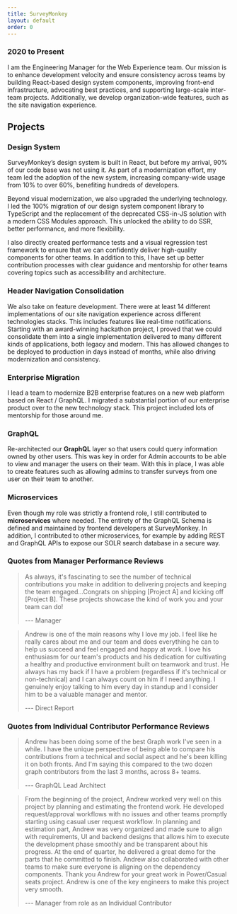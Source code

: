 ```yaml
---
title: SurveyMonkey
layout: default
order: 0
---
```


### 2020 to Present

I am the Engineering Manager for the Web Experience team. Our mission is to enhance development velocity and ensure consistency across teams by building React-based design system components, improving front-end infrastructure, advocating best practices, and supporting large-scale inter-team projects. Additionally, we develop organization-wide features, such as the site navigation experience.

## Projects

### Design System

SurveyMonkey’s design system is built in React, but before my arrival, 90% of our code base was not using it. As part of a modernization effort, my team led the adoption of the new system, increasing company-wide usage from 10% to over 60%, benefiting hundreds of developers.

Beyond visual modernization, we also upgraded the underlying technology. I led the 100% migration of our design system component library to TypeScript and the replacement of the deprecated CSS-in-JS solution with a modern CSS Modules approach. This unlocked the ability to do SSR, better performance, and more flexibility.

I also directly created performance tests and a visual regression test framework to ensure that we can confidently deliver high-quality components for other teams. In addition to this, I have set up better contribution processes with clear guidance and mentorship for other teams covering topics such as accessibility and architecture.

### Header Navigation Consolidation

We also take on feature development. There were at least 14 different implementations of our site navigation experience across different technologies stacks. This includes features like real-time notifications. Starting with an award-winning hackathon project, I proved that we could consolidate them into a single implementation delivered to many different kinds of applications, both legacy and modern. This has allowed changes to be deployed to production in days instead of months, while also driving modernization and consistency.

### Enterprise Migration

I lead a team to modernize B2B enterprise features on a new web platform based on React / GraphQL. I migrated a substantial portion of our enterprise product over to the new technology stack. This project included lots of mentorship for those around me.

### GraphQL

Re-architected our **GraphQL** layer so that users could query information owned by other users. This was key in order for Admin accounts to be able to view and manager the users on their team. With this in place, I was able to create features such as allowing admins to transfer surveys from one user on their team to another.

### Microservices

Even though my role was strictly a frontend role, I still contributed to **microservices** where needed. The entirety of the GraphQL Schema is defined and maintained by frontend developers at SurveyMonkey. In addition, I contributed to other microservices, for example by adding REST and GraphQL APIs to expose our SOLR search database in a secure way.

### Quotes from Manager Performance Reviews

> As always, it's fascinating to see the number of technical contributions you make in addition to delivering projects and keeping the team engaged...Congrats on shipping [Project A] and kicking off [Project B]. These projects showcase the kind of work you and your team can do!
>
> --- Manager

> Andrew is one of the main reasons why I love my job. I feel like he really cares about me and our team and does everything he can to help us succeed and feel engaged and happy at work. I love his enthusiasm for our team's products and his dedication for cultivating a healthy and productive environment built on teamwork and trust. He always has my back if I have a problem (regardless if it's technical or non-technical) and I can always count on him if I need anything. I genuinely enjoy talking to him every day in standup and I consider him to be a valuable manager and mentor.
>
> --- Direct Report

### Quotes from Individual Contributor Performance Reviews

> Andrew has been doing some of the best Graph work I've seen in a while​. I have the unique perspective of being able to compare his contributions from a technical and social aspect and he's been killing it on both fronts. And I'm saying this compared to the two dozen graph contributors from the last 3 months, across 8+ teams.
>
> --- GraphQL Lead Architect

> From the beginning of the project, Andrew worked very well on this project by planning and estimating the frontend work. He developed request/approval workflows with no issues and other teams promptly starting using casual user request workflow. In planning and estimation part, Andrew was very organized and made sure to align with requirements, UI and backend designs that allows him to execute the development phase smoothly and be transparent about his progress. At the end of quarter, he delivered a great demo for the parts that he committed to finish. Andrew also collaborated with other teams to make sure everyone is aligning on the dependency components. Thank you Andrew for your great work in Power/Casual seats project. Andrew is one of the key engineers to make this project very smooth.
>
> --- Manager from role as an Individual Contributor
